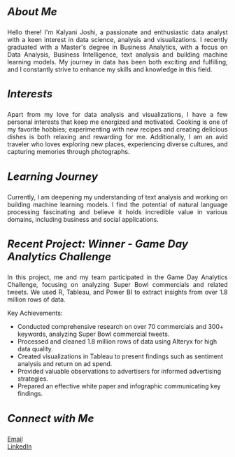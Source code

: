 <h3 style="font-size: 24px;"><b><i>About Me</i></b></h3>

<p style="text-align: justify;">
Hello there! I'm Kalyani Joshi, a passionate and enthusiastic data analyst with a keen interest in data science, analysis and visualizations. I recently graduated with a Master's degree in Business Analytics, with a focus on Data Analysis, Business Intelligence, text analysis and building machine learning models. My journey in data has been both exciting and fulfilling, and I constantly strive to enhance my skills and knowledge in this field.
</p>

<h3 style="font-size: 24px;"><b><i>Interests</i></b></h3>

<p style="text-align: justify;">
Apart from my love for data analysis and visualizations, I have a few personal interests that keep me energized and motivated. Cooking is one of my favorite hobbies; experimenting with new recipes and creating delicious dishes is both relaxing and rewarding for me. Additionally, I am an avid traveler who loves exploring new places, experiencing diverse cultures, and capturing memories through photographs.
</p>

<h3 style="font-size: 24px;"><b><i>Learning Journey</i></b></h3>

<p style="text-align: justify;">
Currently, I am deepening my understanding of text analysis and working on building machine learning models. I find the potential of natural language processing fascinating and believe it holds incredible value in various domains, including business and social applications.
</p>

<h3 style="font-size: 24px;"><b><i>Recent Project: Winner - Game Day Analytics Challenge</i></b></h3>

<p style="text-align: justify;">
In this project, me and my team participated in the Game Day Analytics Challenge, focusing on analyzing Super Bowl commercials and related tweets. We used R, Tableau, and Power BI to extract insights from over 1.8 million rows of data.
</p>

<p style="text-align: justify;">
Key Achievements:
<ul>
  <li>Conducted comprehensive research on over 70 commercials and 300+ keywords, analyzing Super Bowl commercial tweets.</li>
  <li>Processed and cleaned 1.8 million rows of data using Alteryx for high data quality.</li>
  <li>Created visualizations in Tableau to present findings such as sentiment analysis and return on ad spend.</li>
  <li>Provided valuable observations to advertisers for informed advertising strategies.</li>
  <li>Prepared an effective white paper and infographic communicating key findings.</li>
</ul>
</p>

<h3 style="font-size: 24px;"><b><i>Connect with Me</i></b></h3>

<p>
<a href="mailto:kalyanijoshi2011@gmail.com">Email</a> <br>
<a href="https://www.linkedin.com/in/kalyanijoshi2009">LinkedIn</a>
</p>
